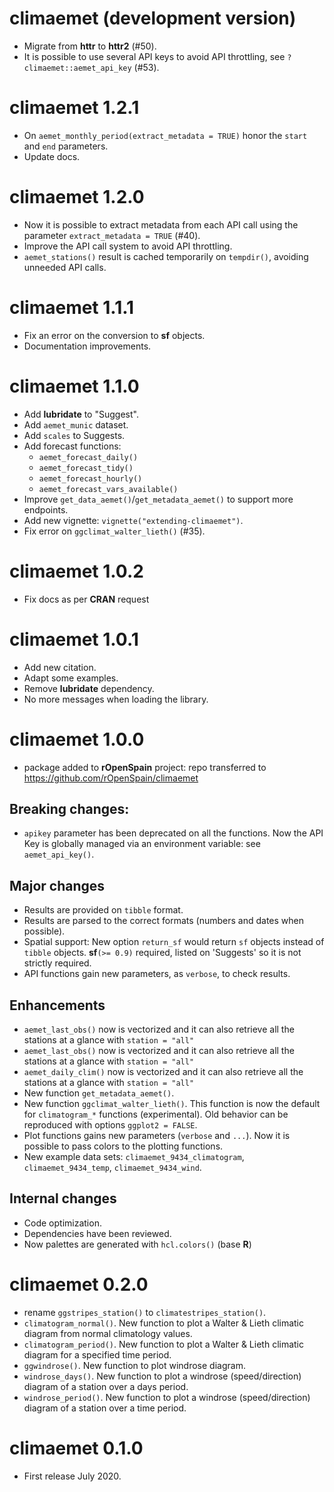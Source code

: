 # climaemet (development version)

-   Migrate from **httr** to **httr2** (#50).
-   It is possible to use several API keys to avoid API throttling, see
    `?climaemet::aemet_api_key` (#53).

# climaemet 1.2.1

-   On `aemet_monthly_period(extract_metadata = TRUE)` honor the `start` and
    `end` parameters.
-   Update docs.

# climaemet 1.2.0

-   Now it is possible to extract metadata from each API call using the
    parameter `extract_metadata = TRUE` (#40).
-   Improve the API call system to avoid API throttling.
-   `aemet_stations()` result is cached temporarily on `tempdir()`, avoiding
    unneeded API calls.

# climaemet 1.1.1

-   Fix an error on the conversion to **sf** objects.
-   Documentation improvements.

# climaemet 1.1.0

-   Add **lubridate** to "Suggest".
-   Add `aemet_munic` dataset.
-   Add `scales` to Suggests.
-   Add forecast functions:
    -   `aemet_forecast_daily()`
    -   `aemet_forecast_tidy()`
    -   `aemet_forecast_hourly()`
    -   `aemet_forecast_vars_available()`
-   Improve `get_data_aemet()`/`get_metadata_aemet()` to support more endpoints.
-   Add new vignette: `vignette("extending-climaemet")`.
-   Fix error on `ggclimat_walter_lieth()` (#35).

# climaemet 1.0.2

-   Fix docs as per **CRAN** request

# climaemet 1.0.1

-   Add new citation.
-   Adapt some examples.
-   Remove **lubridate** dependency.
-   No more messages when loading the library.

# climaemet 1.0.0

-   package added to **rOpenSpain** project: repo transferred to
    <https://github.com/rOpenSpain/climaemet>

## Breaking changes:

-   `apikey` parameter has been deprecated on all the functions. Now the API Key
    is globally managed via an environment variable: see `aemet_api_key()`.

## Major changes

-   Results are provided on `tibble` format.
-   Results are parsed to the correct formats (numbers and dates when possible).
-   Spatial support: New option `return_sf` would return `sf` objects instead of
    `tibble` objects. **sf**`(>= 0.9)` required, listed on 'Suggests' so it is
    not strictly required.
-   API functions gain new parameters, as `verbose`, to check results.

## Enhancements

-   `aemet_last_obs()` now is vectorized and it can also retrieve all the
    stations at a glance with `station = "all"`
-   `aemet_last_obs()` now is vectorized and it can also retrieve all the
    stations at a glance with `station = "all"`
-   `aemet_daily_clim()` now is vectorized and it can also retrieve all the
    stations at a glance with `station = "all"`
-   New function `get_metadata_aemet()`.
-   New function `ggclimat_walter_lieth()`. This function is now the default for
    `climatogram_*` functions (experimental). Old behavior can be reproduced
    with options `ggplot2 = FALSE`.
-   Plot functions gains new parameters (`verbose` and `...`). Now it is
    possible to pass colors to the plotting functions.
-   New example data sets: `climaemet_9434_climatogram`, `climaemet_9434_temp`,
    `climaemet_9434_wind`.

## Internal changes

-   Code optimization.
-   Dependencies have been reviewed.
-   Now palettes are generated with `hcl.colors()` (base **R**)

# climaemet 0.2.0

-   rename `ggstripes_station()` to `climatestripes_station()`.
-   `climatogram_normal()`. New function to plot a Walter & Lieth climatic
    diagram from normal climatology values.
-   `climatogram_period()`. New function to plot a Walter & Lieth climatic
    diagram for a specified time period.
-   `ggwindrose()`. New function to plot windrose diagram.
-   `windrose_days()`. New function to plot a windrose (speed/direction) diagram
    of a station over a days period.
-   `windrose_period()`. New function to plot a windrose (speed/direction)
    diagram of a station over a time period.

# climaemet 0.1.0

-   First release July 2020.
